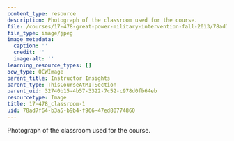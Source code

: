```yaml
---
content_type: resource
description: Photograph of the classroom used for the course.
file: /courses/17-478-great-power-military-intervention-fall-2013/78ad7f64b3a5b9b4f96647ed80774860_17-478_classroom-1.jpg
file_type: image/jpeg
image_metadata:
  caption: ''
  credit: ''
  image-alt: ''
learning_resource_types: []
ocw_type: OCWImage
parent_title: Instructor Insights
parent_type: ThisCourseAtMITSection
parent_uid: 32740b15-4b57-3322-7c52-c978d0fb64eb
resourcetype: Image
title: 17-478_classroom-1
uid: 78ad7f64-b3a5-b9b4-f966-47ed80774860
---
```

Photograph of the classroom used for the course.

